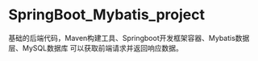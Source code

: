 # SpringBoot_Mybatis_project
基础的后端代码，Maven构建工具、Springboot开发框架容器、Mybatis数据层、MySQL数据库
可以获取前端请求并返回响应数据。
